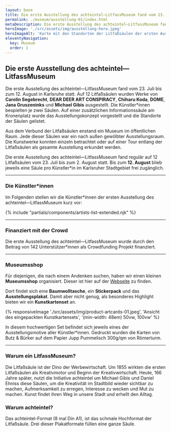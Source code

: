 ```yaml
---
layout: base
title: Die erste Ausstellung des achteintel—LitfassMuseum fand vom 23. Juli bis zum 12. August in Karlsruhe statt.
permalink: ./museum/ausstellung-01/index.html
metaDescription: Die erste Ausstellung des achteintel—LitfassMuseum fand vom 23. Juli bis zum 12. August in Karlsruhe statt.
heroImage: './src/assets/img/ausstellung-hero.jpeg'
heroImageAlt: 'Karte mit den Standorten der Litfaßsäulen der ersten Ausstellung vom 23.07. bis 12.08. in Karlsruhe'
eleventyNavigation:
  key: Museum
  order: 1
---
```


## Die erste Ausstellung des achteintel—LitfassMuseum

Die erste Ausstellung des achteintel—LitfassMuseum fand vom 23. Juli bis zum 12. August in Karlsruhe statt. Auf 12 Litfaßsäulen wurden Werke von **Carolin Segebrecht**, **DEAR DEER ART CONSPIRACY**, **Chiharu Koda**, **DOME**, **Jana Gruszeninks** und **Michael Gibis** ausgestellt. Die Künstler*innen bespielten je zwei Säulen. Auf einer zusätzlichen Informationssäule am Kronenplatz wurde das Ausstellungskonzept vorgestellt und die Standorte der Säulen gelistet.

Aus dem Verbund der Litfaßsäulen enstand ein Museum im öffentlichen Raum. Jede dieser Säulen war ein nach außen gewölbter Ausstellungsraum. Die Kunstwerke konnten einzeln betrachtet oder auf einer Tour entlang der Litfaßsäulen als gesamte Ausstellung erkundet werden.

Die erste Ausstellung des achteintel—LitfassMuseum fand regulär auf 12 Litfaßsäulen vom 23. Juli bis zum 2. August statt. Bis zum **12. August** blieb jeweils eine Säule pro Künstler*in im Karlsruher Stadtgebiet frei zugänglich.

- - -

### Die Künstler\*innen

Im Folgenden stellen wir die Künstler\*innen der ersten Ausstellung des achteintel—LitfassMuseum kurz vor:

{% include "partials/components/artists-list-extended.njk" %}

- - -

### Finanziert mit der Crowd

Die erste Ausstellung des achteintel—LitfassMuseum wurde durch den Beitrag von 142 Unterstützer\*innen als Crowdfunding Projekt finanziert.

- - -

### Museumsshop

Für diejenigen, die nach einem Andenken suchen, haben wir einen kleinen **Museumsshop** organisiert. Dieser ist hier auf der [Webseite](/shop) zu finden.
 
Dort findet sich eine **Baumwolltasche**, ein **Stickerpack** und das **Ausstellungsplakat**. Damit aber nicht genug, als besonderes Highlight bieten wir ein **Kunstkartenset** an.

{% responsiveImage './src/assets/img/product-artcards-01.jpeg', 'Ansicht des eingepackten Kunstkartensets', '(min-width: 48em) 50vw, 100vw' %}
 
In diesem hochwertigen Set befindet sich jeweils eines der Ausstellungsmotive aller Künstler\*innen. Gedruckt wurden die Karten von Butz & Bürker auf dem Papier Jupp Pummelisch 300g/qm von Römerturm.

- - -

### Warum ein LitfassMuseum?

Die Litfaßsäule ist der Dino der Werbewirtschaft. Um 1855 wirkten die ersten Litfaßsäulen als Kreativmotor und Beginn der Kreativwirtschaft. Heute, 166 Jahre später, nutzt die Initiative achteintel um Michael Gibis und Daniel Ehniss diese Säulen, um die Kreativität im Stadtbild wieder sichtbar zu machen, Aufmerksamkeit zu erregen, Interesse zu wecken und Mut zu machen. Kunst findet ihren Weg in unsere Stadt und erhellt den Alltag.

### Warum achteintel?

Das achteintel-Format (8 mal Din A1), ist das schmale Hochformat der Litfaßsäule. Drei dieser Plakatformate füllen eine ganze Säule.
